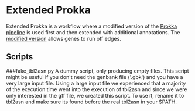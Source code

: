 Extended Prokka
===============
Extended Prokka is a workflow where a modified version of the [Prokka pipeline](https://github.com/tseemann/prokka) is used first and then extended with additional annotations. The [modified version](https://github.com/EnvGen/prokka) allows genes to run off edges.

Scripts
-------

###fake_tbl2asn.py
A dummy script, only producing empty files. This script might be useful if you don't need the genbank file ('.gbk') and you have a very large input file. Using a large input file we experienced that a majority of the execution time went into the execution of tbl2asn and since we were only interested in the gff file, we created this script. To use it, rename it to tbl2asn and make sure its found before the real tbl2asn in your $PATH.
